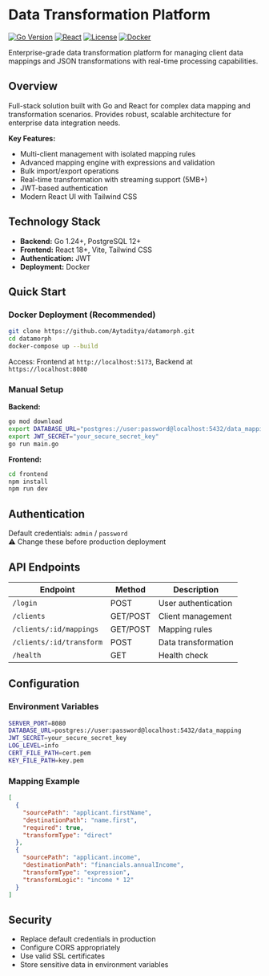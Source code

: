 # Data Transformation Platform

[![Go Version](https://img.shields.io/badge/Go-1.24+-blue.svg)](https://golang.org)
[![React](https://img.shields.io/badge/React-18+-61DAFB.svg)](https://reactjs.org)
[![License](https://img.shields.io/badge/License-MIT-green.svg)](LICENSE)
[![Docker](https://img.shields.io/badge/Docker-Ready-blue.svg)](docker-compose.yaml)

Enterprise-grade data transformation platform for managing client data mappings and JSON transformations with real-time processing capabilities.

## Overview

Full-stack solution built with Go and React for complex data mapping and transformation scenarios. Provides robust, scalable architecture for enterprise data integration needs.

**Key Features:**
- Multi-client management with isolated mapping rules
- Advanced mapping engine with expressions and validation
- Bulk import/export operations
- Real-time transformation with streaming support (5MB+)
- JWT-based authentication
- Modern React UI with Tailwind CSS

## Technology Stack

- **Backend:** Go 1.24+, PostgreSQL 12+
- **Frontend:** React 18+, Vite, Tailwind CSS
- **Authentication:** JWT
- **Deployment:** Docker

## Quick Start

### Docker Deployment (Recommended)

```bash
git clone https://github.com/Aytaditya/datamorph.git
cd datamorph
docker-compose up --build
```

Access: Frontend at `http://localhost:5173`, Backend at `https://localhost:8080`

### Manual Setup

**Backend:**
```bash
go mod download
export DATABASE_URL="postgres://user:password@localhost:5432/data_mapping"
export JWT_SECRET="your_secure_secret_key"
go run main.go
```

**Frontend:**
```bash
cd frontend
npm install
npm run dev
```

## Authentication

Default credentials: `admin` / `password`  
⚠️ Change these before production deployment

## API Endpoints

| Endpoint | Method | Description |
|----------|--------|-------------|
| `/login` | POST | User authentication |
| `/clients` | GET/POST | Client management |
| `/clients/:id/mappings` | GET/POST | Mapping rules |
| `/clients/:id/transform` | POST | Data transformation |
| `/health` | GET | Health check |

## Configuration

### Environment Variables
```bash
SERVER_PORT=8080
DATABASE_URL=postgres://user:password@localhost:5432/data_mapping
JWT_SECRET=your_secure_secret_key
LOG_LEVEL=info
CERT_FILE_PATH=cert.pem
KEY_FILE_PATH=key.pem
```

### Mapping Example
```json
[
  {
    "sourcePath": "applicant.firstName",
    "destinationPath": "name.first",
    "required": true,
    "transformType": "direct"
  },
  {
    "sourcePath": "applicant.income",
    "destinationPath": "financials.annualIncome",
    "transformType": "expression",
    "transformLogic": "income * 12"
  }
]
```

## Security

- Replace default credentials in production
- Configure CORS appropriately
- Use valid SSL certificates
- Store sensitive data in environment variables
